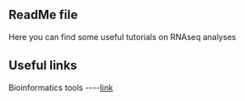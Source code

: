 ## ReadMe file

Here you can find some useful tutorials on RNAseq analyses

## Useful links

Bioinformatics tools ----[link](https://bioinformaticshome.com/tools/msa/descriptions/Multi-LAGAN.html#gsc.tab=0)
